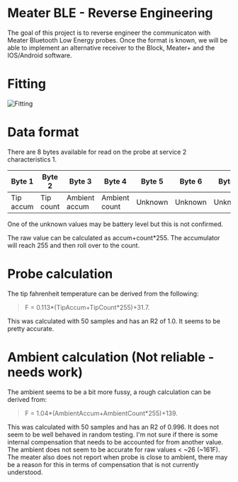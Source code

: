# Meater BLE - Reverse Engineering
The goal of this project is to reverse engineer the communicaton with Meater Bluetooth Low Energy probes. Once the format is known, we will be able to implement an alternative receiver to the Block, Meater+ and the IOS/Android software.

# Fitting
![Fitting](https://github.com/nathanfaber/meaterble/blob/master/initialFit.png?raw=true)

# Data format
There are 8 bytes available for read on the probe at service 2 characteristics 1.

| Byte 1  | Byte 2 | Byte 3  | Byte 4 | Byte 5  | Byte 6 | Byte 7 | Byte 8 |
| ------------- | ------------- | ------------- | ------------- | ------------- | ------------- | ------------- | ------------- |
| Tip accum  | Tip count  | Ambient accum  | Ambient count  | Unknown | Unknown | Unknown | Unknown |

One of the unknown values may be battery level but this is not confirmed.

The raw value can be calculated as accum+count*255. The accumulator will reach 255 and then roll over to the count.

# Probe calculation
The tip fahrenheit temperature can be derived from the following:
> F = 0.113*(TipAccum+TipCount*255)+31.7.

This was calculated with 50 samples and has an R2 of 1.0. It seems to be pretty accurate.

# Ambient calculation (Not reliable - needs work)
The ambient seems to be a bit more fussy, a rough calculation can be derived from:
> F = 1.04*(AmbientAccum+AmbientCount*255)+139.

This was calculated with 50 samples and has an R2 of 0.996. It does not seem to be well behaved in random testing. I'm not sure if there is some internal compensation that needs to be accounted for from another value. The ambient does not seem to be accurate for raw values < ~26 (~161F). The meater also does not report when probe is close to ambient, there may be a reason for this in terms of compensation that is not currently understood.
